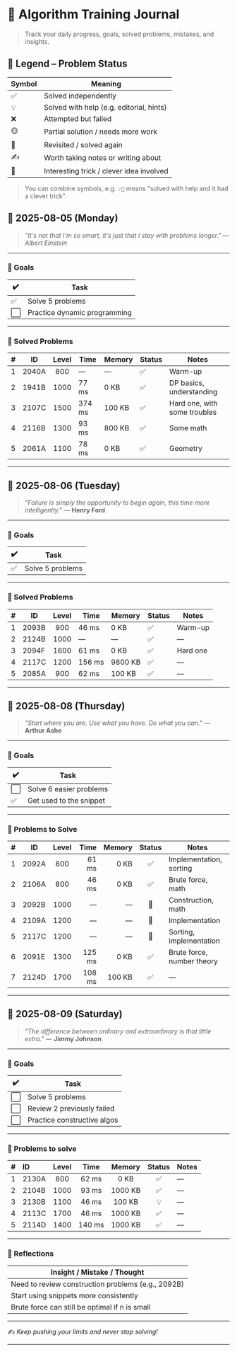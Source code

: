 
# 📘 Algorithm Training Journal

> Track your daily progress, goals, solved problems, mistakes, and insights.

## 🧭 Legend – Problem Status

| Symbol | Meaning                                           |
|--------|---------------------------------------------------|
| ✅     | Solved independently                              |
| 💡     | Solved with help (e.g. editorial, hints)          |
| ❌     | Attempted but failed                              |
| 🟡     | Partial solution / needs more work                |
| 🔁     | Revisited / solved again                          |
| ✍️     | Worth taking notes or writing about               |
| 🧠     | Interesting trick / clever idea involved          |

> You can combine symbols, e.g. `💡🧠` means "solved with help and it had a clever trick".


## 📅 2025-08-05 (Monday)

> *"It's not that I'm so smart, it's just that I stay with problems longer."*
> — *Albert Einstein*

---

### 🎯 Goals

| ✔️ | Task                         |
| -- | ---------------------------- |
| ✅  | Solve 5 problems             |
| ⬜  | Practice dynamic programming |

---

### 🧩 Solved Problems

|  # | ID    | Level | Time   | Memory | Status | Notes                        |
| -: | ----- | :---: | ------ | ------ | ------ | ---------------------------- |
|  1 | 2040A |  800  | —      | —      | ✅      | Warm-up                      |
|  2 | 1941B |  1000 | 77 ms  | 0 KB   | ✅      | DP basics, understanding     |
|  3 | 2107C |  1500 | 374 ms | 100 KB | ✅      | Hard one, with some troubles |
|  4 | 2116B |  1300 | 93 ms  | 800 KB | ✅      | Some math                    |
|  5 | 2061A |  1100 | 78 ms  | 0 KB   | ✅      | Geometry                     |

---

## 📅 2025-08-06 (Tuesday)

> *"Failure is simply the opportunity to begin again, this time more intelligently."*
> — **Henry Ford**

---

### 🎯 Goals

| ✔️ | Task             |
| -- | ---------------- |
| ✅  | Solve 5 problems |

---

### 🧩 Solved Problems

|  # | ID    | Level | Time   | Memory  | Status | Notes    |
| -: | ----- | :---: | ------ | ------- | ------ | -------- |
|  1 | 2093B |  900  | 46 ms  | 0 KB    | ✅      | Warm-up  |
|  2 | 2124B |  1000 | —      | —       | ✅      | —        |
|  3 | 2094F |  1600 | 61 ms  | 0 KB    | ✅      | Hard one |
|  4 | 2117C |  1200 | 156 ms | 9800 KB | ✅      | —        |
|  5 | 2085A |  900  | 62 ms  | 100 KB  | ✅      | —        |

---

## 📅 2025-08-08 (Thursday)

> *"Start where you are. Use what you have. Do what you can."*
> — **Arthur Ashe**

---

### 🎯 Goals

| ✔️ | Task                    |
| -- | ----------------------- |
| ⬜  | Solve 6 easier problems |
| ✅  | Get used to the snippet |

---

### 🧩 Problems to Solve

|  # | ID    | Level |   Time | Memory | Status | Notes                      |
| -: | ----- | :---: | -----: | -----: | :----: | -------------------------- |
|  1 | 2092A |  800  |  61 ms |   0 KB |    ✅   | Implementation, sorting    |
|  2 | 2106A |  800  |  46 ms |   0 KB |    ✅   | Brute force, math          |
|  3 | 2092B |  1000 |      — |      — |    🔁   | Construction, math         |
|  4 | 2109A |  1200 |      — |      — |    🔁   | Implementation             |
|  5 | 2117C |  1200 |      — |      — |    🔁   | Sorting, implementation    |
|  6 | 2091E |  1300 | 125 ms |   0 KB |    ✅   | Brute force, number theory |
|  7 | 2124D |  1700 | 108 ms | 100 KB |    ✅   | —                          |


---

## 📅 2025-08-09 (Saturday)

> *"The difference between ordinary and extraordinary is that little extra."*
> — **Jimmy Johnson**

---

### 🎯 Goals

| ✔️ | Task                        |
| -- | --------------------------- |
| ⬜  | Solve 5 problems            |
| ⬜  | Review 2 previously failed  |
| ⬜  | Practice constructive algos |

---

### 🧩 Problems to solve

| # | ID | Level | Time | Memory | Status | Notes |
| :--- | :--- | :---: | :---: | :---: | :---: | :--- |
| 1 | 2130A | 800 | 62 ms | 0 KB | ✅ | — |
| 2 | 2104B | 1000 | 93 ms | 1000 KB | ✅ | — |
| 3 | 2130B | 1100 | 46 ms | 100 KB | 💡 | — |
| 4 | 2113C | 1700 | 46 ms | 1000 KB | ✅ | — |
| 5 | 2114D | 1400 | 140 ms | 1000 KB | ✅ | — |


---


### 🧠 Reflections

| Insight / Mistake / Thought                        |
| -------------------------------------------------- |
| Need to review construction problems (e.g., 2092B) |
| Start using snippets more consistently             |
| Brute force can still be optimal if n is small     |

---

✍️ *Keep pushing your limits and never stop solving!*

---

